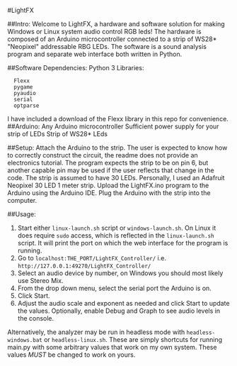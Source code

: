 #LightFX

##Intro:
Welcome to LightFX, a hardware and software solution for making Windows or Linux system audio control RGB leds!
The hardware is composed of an Arduino microcontroller connected to a strip of WS28* "Neopixel" addressable RBG LEDs. The software is a sound analysis program and separate web interface both written in Python.


##Software Dependencies:
Python 3
Libraries:
```
  Flexx
  pygame
  pyaudio
  serial
  optparse
```
I have included a download of the Flexx library in this repo for convenience. 
##Arduino:
  Any Arduino microcontroller
  Sufficient power supply for your strip of LEDs
  Strip of WS28* LEds

##Setup:
Attach the Arduino to the strip. The user is expected to know how to correctly construct the circuit, the readme does not provide an electronics tutorial.
The program expects the strip to be on pin 6, but another capable pin may be used if the user reflects that change in the code.
The strip is assumed to have 30 LEDs. Personally, I used an Adafruit Neopixel 30 LED 1 meter strip.
Upload the LightFX.ino program to the Arduino using the Arduino IDE.
Plug the Arduino with the strip into the computer.


##Usage:
  1. Start either `linux-launch.sh` script or `windows-launch.sh`. On Linux it does require `sudo` access, which is reflected in the `linux-launch.sh` script.
  It will print the port on which the web interface for the program is running.
  2. Go to `localhost:THE_PORT/LightFX_Controller/` i.e. `http://127.0.0.1:49270/LightFX_Controller/`
  3. Select an audio device by number, on Windows you should most likely use Stereo Mix.
  4. From the drop down menu, select the serial port the Arduino is on.
  5. Click Start.
  6. Adjust the audio scale and exponent as needed and click Start to update the values. Optionally, enable Debug and Graph to see audio levels in the console.

Alternatively, the analyzer may be run in headless mode with `headless-windows.bat` or `headless-linux.sh`. These are simply shortcuts for running main.py with some arbitrary values that work on my own system. These values *MUST* be changed to work on yours.
